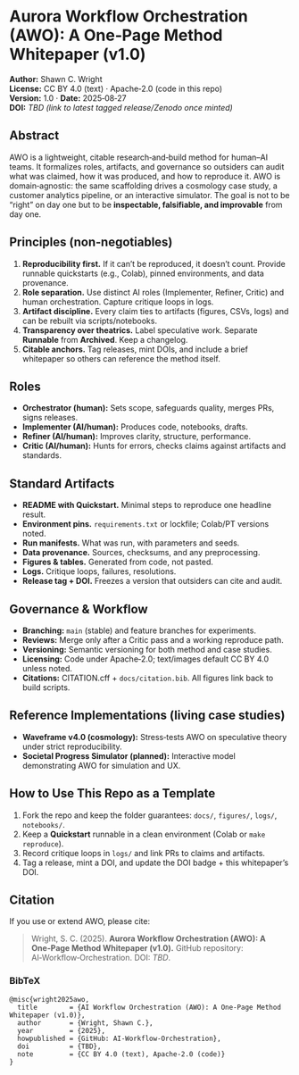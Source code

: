 # Aurora Workflow Orchestration (AWO): A One‑Page Method Whitepaper (v1.0)

**Author:** Shawn C. Wright  
**License:** CC BY 4.0 (text) · Apache‑2.0 (code in this repo)  
**Version:** 1.0 · **Date:** 2025‑08‑27  
**DOI:** _TBD (link to latest tagged release/Zenodo once minted)_

## Abstract
AWO is a lightweight, citable research‑and‑build method for human–AI teams. It formalizes roles, artifacts, and governance so outsiders can audit what was claimed, how it was produced, and how to reproduce it. AWO is domain‑agnostic: the same scaffolding drives a cosmology case study, a customer analytics pipeline, or an interactive simulator. The goal is not to be “right” on day one but to be **inspectable, falsifiable, and improvable** from day one.

## Principles (non‑negotiables)
1. **Reproducibility first.** If it can’t be reproduced, it doesn’t count. Provide runnable quickstarts (e.g., Colab), pinned environments, and data provenance.  
2. **Role separation.** Use distinct AI roles (Implementer, Refiner, Critic) and human orchestration. Capture critique loops in logs.  
3. **Artifact discipline.** Every claim ties to artifacts (figures, CSVs, logs) and can be rebuilt via scripts/notebooks.  
4. **Transparency over theatrics.** Label speculative work. Separate **Runnable** from **Archived**. Keep a changelog.  
5. **Citable anchors.** Tag releases, mint DOIs, and include a brief whitepaper so others can reference the method itself.

## Roles
- **Orchestrator (human):** Sets scope, safeguards quality, merges PRs, signs releases.
- **Implementer (AI/human):** Produces code, notebooks, drafts.
- **Refiner (AI/human):** Improves clarity, structure, performance.
- **Critic (AI/human):** Hunts for errors, checks claims against artifacts and standards.

## Standard Artifacts
- **README with Quickstart.** Minimal steps to reproduce one headline result.
- **Environment pins.** `requirements.txt` or lockfile; Colab/PT versions noted.
- **Run manifests.** What was run, with parameters and seeds.
- **Data provenance.** Sources, checksums, and any preprocessing.
- **Figures & tables.** Generated from code, not pasted.
- **Logs.** Critique loops, failures, resolutions.
- **Release tag + DOI.** Freezes a version that outsiders can cite and audit.

## Governance & Workflow
- **Branching:** `main` (stable) and feature branches for experiments.  
- **Reviews:** Merge only after a Critic pass and a working reproduce path.  
- **Versioning:** Semantic versioning for both method and case studies.  
- **Licensing:** Code under Apache‑2.0; text/images default CC BY 4.0 unless noted.  
- **Citations:** CITATION.cff + `docs/citation.bib`. All figures link back to build scripts.

## Reference Implementations (living case studies)
- **Waveframe v4.0 (cosmology):** Stress‑tests AWO on speculative theory under strict reproducibility.    
- **Societal Progress Simulator (planned):** Interactive model demonstrating AWO for simulation and UX.

## How to Use This Repo as a Template
1. Fork the repo and keep the folder guarantees: `docs/`, `figures/`, `logs/`, `notebooks/`.  
2. Keep a **Quickstart** runnable in a clean environment (Colab or `make reproduce`).  
3. Record critique loops in `logs/` and link PRs to claims and artifacts.  
4. Tag a release, mint a DOI, and update the DOI badge + this whitepaper’s DOI.

## Citation
If you use or extend AWO, please cite:

> Wright, S. C. (2025). **Aurora Workflow Orchestration (AWO): A One‑Page Method Whitepaper (v1.0).** GitHub repository: AI‑Workflow‑Orchestration. DOI: _TBD_.

### BibTeX
```
@misc{wright2025awo,
  title        = {AI Workflow Orchestration (AWO): A One-Page Method Whitepaper (v1.0)},
  author       = {Wright, Shawn C.},
  year         = {2025},
  howpublished = {GitHub: AI-Workflow-Orchestration},
  doi          = {TBD},
  note         = {CC BY 4.0 (text), Apache-2.0 (code)}
}
```
